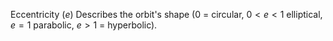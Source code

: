Eccentricity ($e$)
Describes the orbit's shape (0 = circular, $0<e<1$ elliptical, $e=1$  parabolic, $e>1$ = hyperbolic).